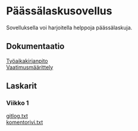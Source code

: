 # Päässälaskusovellus

Sovelluksella voi harjoitella helppoja päässälaskuja.  

## Dokumentaatio
[Työaikakirjanpito](https://github.com/ronjakoskivaara/ot-harjoitustyo/blob/master/dokumentaatio/tuntikirjanpito.md)  
[Vaatimusmäärittely](https://github.com/ronjakoskivaara/ot-harjoitustyo/blob/master/dokumentaatio/vaatimusmaarittely.md)

## Laskarit

### Viikko 1
[gitlog.txt](https://github.com/ronjakoskivaara/ot-harjoitustyo/blob/master/laskarit/viikko1/gitlog.txt)  
[komentorivi.txt](https://github.com/ronjakoskivaara/ot-harjoitustyo/blob/master/laskarit/viikko1/komentorivi.txt)


